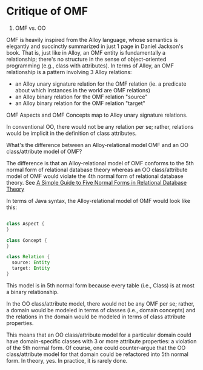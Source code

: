 # Critique of OMF

1) OMF vs. OO

OMF is heavily inspired from the Alloy language, whose semantics is elegantly and succinctly summarized in just 1 page in Daniel Jackson's book.
That is, just like in Alloy, an OMF entity is fundamentally a relationship; there's no structure in the sense of object-oriented programming (e.g., class with attributes).
In terms of Alloy, an OMF relationship is a pattern involving 3 Alloy relations:
- an Alloy unary signature relation for the OMF relation (ie. a predicate about which instances in the world are OMF relations)
- an Alloy binary relation for the OMF relation "source"
- an Alloy binary relation for the OMF relation "target"

OMF Aspects and OMF Concepts map to Alloy unary signature relations. 

In conventional OO, there would not be any relation per se; rather, 
relations would be implicit in the definition of class attributes.

What's the difference between an Alloy-relational model OMF and an OO class/attribute model of OMF?

The difference is that an Alloy-relational model of OMF conforms to the 5th normal form of relational database theory
whereas an OO class/attribute model of OMF would violate the 4th normal form of relational database theory.
See [A Simple Guide to Five Normal Forms in Relational Database Theory](http://www.bkent.net/Doc/simple5.htm)

In terms of Java syntax, the Alloy-relational model of OMF would look like this:

```java

class Aspect {
}

class Concept {
}

class Relation {
  source: Entity
  target: Entity
}
```

This model is in 5th normal form because every table (i.e., Class) is at most a binary relationship.

In the OO class/attribute model, there would not be any OMF per se; rather, a domain would be modeled 
in terms of classes (i.e., domain concepts) and the relations in the domain would be modeled 
in terms of class attribute properties.

This means that an OO class/attribute model for a particular domain could have domain-specific classes 
with 3 or more attribute properties: a violation of the 5th normal form. Of course, one could counter-argue 
that the OO class/attribute model for that domain could be refactored into 5th normal form. 
In theory, yes. In practice, it is rarely done. 


